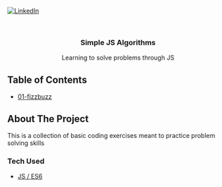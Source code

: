 [![LinkedIn][linkedin-shield]][linkedin-url]

<br />
<div align="center">
  <h3 align="center">Simple JS Algorithms</h3>
  <p align="center">
    Learning to solve problems through JS
  </p>
</div>

## Table of Contents

- [01-fizzbuzz](https://github.com/AlbaCasas/simple-algorithms/pull/2)

## About The Project

This is a collection of basic coding exercises meant to practice problem solving skills

### Tech Used

- [JS / ES6](https://tc39.es/ecma262/)

[linkedin-shield]: https://img.shields.io/badge/-LinkedIn-black.svg?style=for-the-badge&logo=linkedin&colorB=555
[linkedin-url]: https://www.linkedin.com/in/alba-casas/
